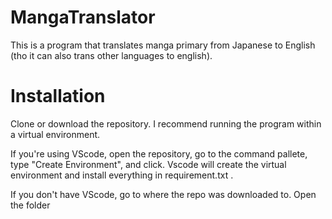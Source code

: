 # MangaTranslator
This is a program that translates manga primary from Japanese to English (tho it can also trans other languages to english).


# Installation
Clone or download the repository.
I recommend running the program within a virtual environment.

If you're using VScode, open the repository, go to the command pallete, type "Create Environment", and click.
Vscode will create the virtual environment and install everything in requirement.txt .

If you don't have VScode, go to where the repo was downloaded to. 
Open the folder

